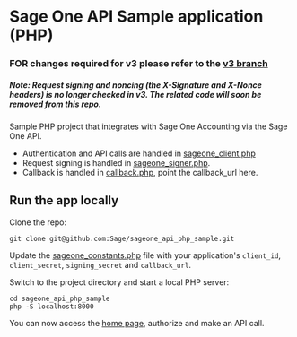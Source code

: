 # Sage One API Sample application (PHP)

### FOR changes required for v3 please refer to the [v3 branch](https://github.com/Sage/sageone_api_php_sample/tree/v3)

##### Note: Request signing and noncing (the X-Signature and X-Nonce headers) is no longer checked in v3. The related code will soon be removed from this repo.

Sample PHP project that integrates with Sage One Accounting via the Sage One API.

* Authentication and API calls are handled in  [sageone_client.php](sageone_client.php)
* Request signing is handled in [sageone_signer.php](sageone_signer.php).
* Callback is handled in [callback.php](callback.php), point the callback_url here.

## Run the app locally

Clone the repo:

`git clone git@github.com:Sage/sageone_api_php_sample.git`

Update the [sageone_constants.php](sageone_constants.php) file with your application's `client_id`, `client_secret`, `signing_secret` and `callback_url`.

Switch to the project directory and start a local PHP server:

```
cd sageone_api_php_sample
php -S localhost:8000
```

You can now access the [home page](http://localhost:8000/), authorize and make an API call.
